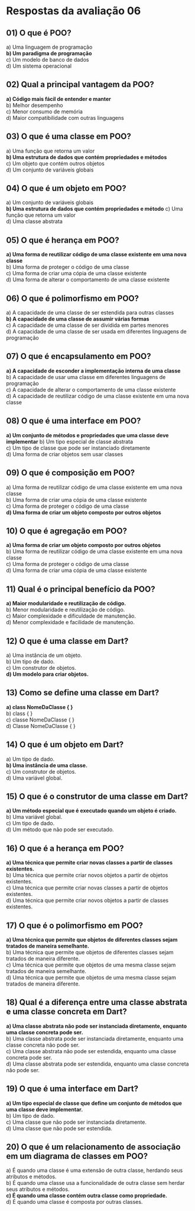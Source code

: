 # Respostas da avaliação 06


## 01) O que é POO?
a) Uma linguagem de programação  
**b) Um paradigma de programação**  
c) Um modelo de banco de dados  
d) Um sistema operacional  

## 02) Qual a principal vantagem da POO?
**a) Código mais fácil de entender e manter**  
b) Melhor desempenho  
c) Menor consumo de memória  
d) Maior compatibilidade com outras linguagens  

## 03) O que é uma classe em POO?
a) Uma função que retorna um valor  
**b) Uma estrutura de dados que contém propriedades e métodos**  
c) Um objeto que contém outros objetos  
d) Um conjunto de variáveis globais  

## 04) O que é um objeto em POO?
a) Um conjunto de variáveis globais  
**b) Uma estrutura de dados que contém propriedades e método**
c) Uma função que retorna um valor  
d) Uma classe abstrata  

## 05) O que é herança em POO?
**a) Uma forma de reutilizar código de uma classe existente em uma nova classe**  
b) Uma forma de proteger o código de uma classe  
c) Uma forma de criar uma cópia de uma classe existente  
d) Uma forma de alterar o comportamento de uma classe existente  

## 06) O que é polimorfismo em POO?
a) A capacidade de uma classe de ser estendida para outras classes  
**b) A capacidade de uma classe de assumir várias formas**  
c) A capacidade de uma classe de ser dividida em partes menores  
d) A capacidade de uma classe de ser usada em diferentes linguagens de programação  

## 07) O que é encapsulamento em POO?
**a) A capacidade de esconder a implementação interna de uma classe**  
b) A capacidade de usar uma classe em diferentes linguagens de programação  
c) A capacidade de alterar o comportamento de uma classe existente  
d) A capacidade de reutilizar código de uma classe existente em uma nova classe  

## 08) O que é uma interface em POO?
**a) Um conjunto de métodos e propriedades que uma classe deve implementar**
b) Um tipo especial de classe abstrata  
c) Um tipo de classe que pode ser instanciado diretamente  
d) Uma forma de criar objetos sem usar classes  

## 09) O que é composição em POO?
a) Uma forma de reutilizar código de uma classe existente em uma nova classe  
b) Uma forma de criar uma cópia de uma classe existente  
c) Uma forma de proteger o código de uma classe  
**d) Uma forma de criar um objeto composto por outros objetos**  

## 10) O que é agregação em POO?
**a) Uma forma de criar um objeto composto por outros objetos**  
b) Uma forma de reutilizar código de uma classe existente em uma nova classe  
c) Uma forma de proteger o código de uma classe  
d) Uma forma de criar uma cópia de uma classe existente  


## 11) Qual é o principal benefício da POO?
**a) Maior modularidade e reutilização de código.**  
b) Menor modularidade e reutilização de código.  
c) Maior complexidade e dificuldade de manutenção.  
d) Menor complexidade e facilidade de manutenção.  

## 12) O que é uma classe em Dart?
a) Uma instância de um objeto.  
b) Um tipo de dado.  
c) Um construtor de objetos.  
**d) Um modelo para criar objetos.**  

## 13) Como se define uma classe em Dart?
**a) class NomeDaClasse { }**  
b) class { }  
c) classe NomeDaClasse { }  
d) Classe NomeDaClasse { }  

## 14) O que é um objeto em Dart?
a) Um tipo de dado.  
**b) Uma instância de uma classe.**  
c) Um construtor de objetos.  
d) Uma variável global.  

## 15) O que é o construtor de uma classe em Dart?
**a) Um método especial que é executado quando um objeto é criado.**  
b) Uma variável global.  
c) Um tipo de dado.  
d) Um método que não pode ser executado.  

## 16) O que é a herança em POO?
**a) Uma técnica que permite criar novas classes a partir de classes existentes.**  
b) Uma técnica que permite criar novos objetos a partir de objetos existentes.  
c) Uma técnica que permite criar novas classes a partir de objetos existentes.  
d) Uma técnica que permite criar novos objetos a partir de classes existentes.  

## 17) O que é o polimorfismo em POO?
**a) Uma técnica que permite que objetos de diferentes classes sejam tratados de maneira semelhante.**  
b) Uma técnica que permite que objetos de diferentes classes sejam tratados de maneira diferente.  
c) Uma técnica que permite que objetos de uma mesma classe sejam tratados de maneira semelhante.  
d) Uma técnica que permite que objetos de uma mesma classe sejam tratados de maneira diferente.  

## 18) Qual é a diferença entre uma classe abstrata e uma classe concreta em Dart?
**a) Uma classe abstrata não pode ser instanciada diretamente, enquanto uma classe concreta pode ser.**  
b) Uma classe abstrata pode ser instanciada diretamente, enquanto uma classe concreta não pode ser.  
c) Uma classe abstrata não pode ser estendida, enquanto uma classe concreta pode ser.  
d) Uma classe abstrata pode ser estendida, enquanto uma classe concreta não pode ser.  

## 19) O que é uma interface em Dart?
**a) Um tipo especial de classe que define um conjunto de métodos que uma classe deve implementar.**  
b) Um tipo de dado.  
c) Uma classe que não pode ser instanciada diretamente.  
d) Uma classe que não pode ser estendida.  

## 20) O que é um relacionamento de associação em um diagrama de classes em POO?
a) É quando uma classe é uma extensão de outra classe, herdando seus atributos e métodos.  
b) É quando uma classe usa a funcionalidade de outra classe sem herdar seus atributos e métodos.  
**c) É quando uma classe contém outra classe como propriedade.**  
d) É quando uma classe é composta por outras classes.  
